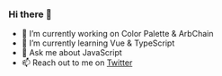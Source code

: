 ### Hi there 👋

<!--
**abhinav-anshul/abhinav-anshul** is a ✨ _special_ ✨ repository because its `README.md` (this file) appears on your GitHub profile.

Here are some ideas to get you started:
-->
- 🔭 I’m currently working on Color Palette & ArbChain
- 🌱 I’m currently learning Vue & TypeScript
- 💬 Ask me about JavaScript 
- 📫 Reach out to me on [Twitter](https://twitter.com/abhinavanshul03)


